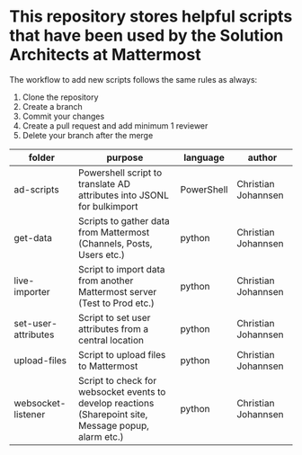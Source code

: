 # This repository stores helpful scripts that have been used by the Solution Architects at Mattermost

The workflow to add new scripts follows the same rules as always:

1. Clone the repository
2. Create a branch
3. Commit your changes
4. Create a pull request and add minimum 1 reviewer
5. Delete your branch after the merge

|folder|purpose|language|author|
|---|---|---|---|
|ad-scripts |Powershell script to translate AD attributes into JSONL for bulkimport |PowerShell |Christian Johannsen |
|get-data |Scripts to gather data from Mattermost (Channels, Posts, Users etc.) |python |Christian Johannsen |
|live-importer |Script to import data from another Mattermost server (Test to Prod etc.) |python |Christian Johannsen |
|set-user-attributes |Script to set user attributes from a central location |python |Christian Johannsen |
|upload-files |Script to upload files to Mattermost |python |Christian Johannsen |
|websocket-listener  |Script to check for websocket events to develop reactions (Sharepoint site, Message popup, alarm etc.) |python |Christian Johannsen |
